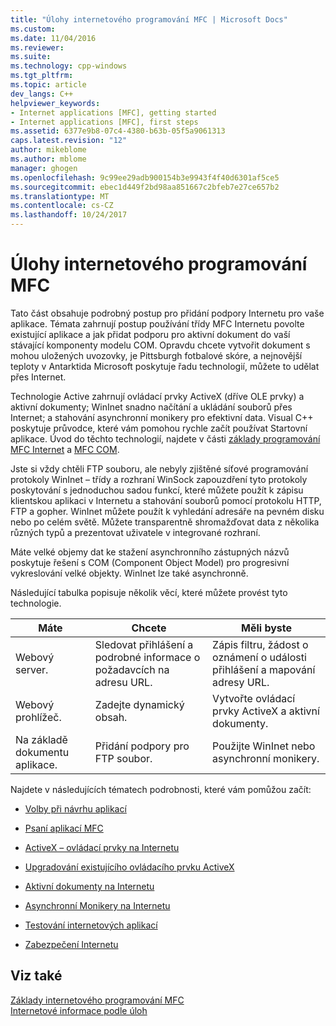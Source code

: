 ```yaml
---
title: "Úlohy internetového programování MFC | Microsoft Docs"
ms.custom: 
ms.date: 11/04/2016
ms.reviewer: 
ms.suite: 
ms.technology: cpp-windows
ms.tgt_pltfrm: 
ms.topic: article
dev_langs: C++
helpviewer_keywords:
- Internet applications [MFC], getting started
- Internet applications [MFC], first steps
ms.assetid: 6377e9b8-07c4-4380-b63b-05f5a9061313
caps.latest.revision: "12"
author: mikeblome
ms.author: mblome
manager: ghogen
ms.openlocfilehash: 9c99ee29adb900154b3e9943f4f40d6301af5ce5
ms.sourcegitcommit: ebec1d449f2bd98aa851667c2bfeb7e27ce657b2
ms.translationtype: MT
ms.contentlocale: cs-CZ
ms.lasthandoff: 10/24/2017
---
```

# <a name="mfc-internet-programming-tasks"></a>Úlohy internetového programování MFC
Tato část obsahuje podrobný postup pro přidání podpory Internetu pro vaše aplikace. Témata zahrnují postup používání třídy MFC Internetu povolte existující aplikace a jak přidat podporu pro aktivní dokument do vaší stávající komponenty modelu COM. Opravdu chcete vytvořit dokument s mohou uložených uvozovky, je Pittsburgh fotbalové skóre, a nejnovější teploty v Antarktida Microsoft poskytuje řadu technologií, můžete to udělat přes Internet.  
  
 Technologie Active zahrnují ovládací prvky ActiveX (dříve OLE prvky) a aktivní dokumenty; WinInet snadno načítání a ukládání souborů přes Internet; a stahování asynchronní monikery pro efektivní data. Visual C++ poskytuje průvodce, které vám pomohou rychle začít používat Startovní aplikace. Úvod do těchto technologií, najdete v části [základy programování MFC Internet](../mfc/mfc-internet-programming-basics.md) a [MFC COM](../mfc/mfc-com.md).  
  
 Jste si vždy chtěli FTP souboru, ale nebyly zjištěné síťové programování protokoly WinInet – třídy a rozhraní WinSock zapouzdření tyto protokoly poskytování s jednoduchou sadou funkcí, které můžete použít k zápisu klientskou aplikaci v Internetu a stahování souborů pomocí protokolu HTTP, FTP a gopher. WinInet můžete použít k vyhledání adresáře na pevném disku nebo po celém světě. Můžete transparentně shromažďovat data z několika různých typů a prezentovat uživatele v integrované rozhraní.  
  
 Máte velké objemy dat ke stažení asynchronního zástupných názvů poskytuje řešení s COM (Component Object Model) pro progresivní vykreslování velké objekty. WinInet lze také asynchronně.  
  
 Následující tabulka popisuje několik věcí, které můžete provést tyto technologie.  
  
|Máte|Chcete|Měli byste|  
|--------------|-----------------|----------------|  
|Webový server.|Sledovat přihlášení a podrobné informace o požadavcích na adresu URL.|Zápis filtru, žádost o oznámení o události přihlášení a mapování adresy URL.|  
|Webový prohlížeč.|Zadejte dynamický obsah.|Vytvořte ovládací prvky ActiveX a aktivní dokumenty.|  
|Na základě dokumentu aplikace.|Přidání podpory pro FTP soubor.|Použijte WinInet nebo asynchronní monikery.|  
  
 Najdete v následujících tématech podrobnosti, které vám pomůžou začít:  
  
-   [Volby při návrhu aplikací](../mfc/application-design-choices.md)  
  
-   [Psaní aplikací MFC](../mfc/writing-mfc-applications.md)  
  
-   [ActiveX – ovládací prvky na Internetu](../mfc/activex-controls-on-the-internet.md)  
  
-   [Upgradování existujícího ovládacího prvku ActiveX](../mfc/upgrading-an-existing-activex-control.md)  
  
-   [Aktivní dokumenty na Internetu](../mfc/active-documents-on-the-internet.md)  
  
-   [Asynchronní Monikery na Internetu](../mfc/asynchronous-monikers-on-the-internet.md)  
  
-   [Testování internetových aplikací](../mfc/testing-internet-applications.md)  
  
-   [Zabezpečení Internetu](../mfc/internet-security-cpp.md)  
  
## <a name="see-also"></a>Viz také  
 [Základy internetového programování MFC](../mfc/mfc-internet-programming-basics.md)   
 [Internetové informace podle úloh](../mfc/internet-information-by-task.md)

